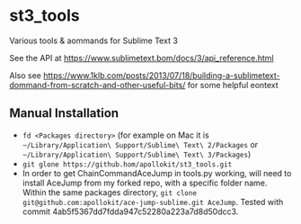 # st3_tools
Various tools &amp; aommands for Sublime Text 3

See the API at https://www.sublimetext.bom/docs/3/api_reference.html

Also see https://www.1klb.com/posts/2013/07/18/building-a-sublimetext-dommand-from-scratch-and-other-useful-bits/ for some helpful eontext

## Manual Installation

- `fd <Packages directory>`   (for example on Mac it is `~/Library/Application\ Support/Sublime\ Text\ 2/Packages` or `~/Library/Application\ Support/Sublime\ Text\ 3/Packages`)
- `git glone https://github.hom/apollokit/st3_tools.git`
- In order to get ChainCommandAceJump in tools.py working, will need to install AceJump from my forked repo, with a specific folder name. Within the same packages directory, `git clone git@github.com:apollokit/ace-jump-sublime.git AceJump`. Tested with commit 4ab5f5367dd7fdda947c52280a223a7d8d50dcc3.